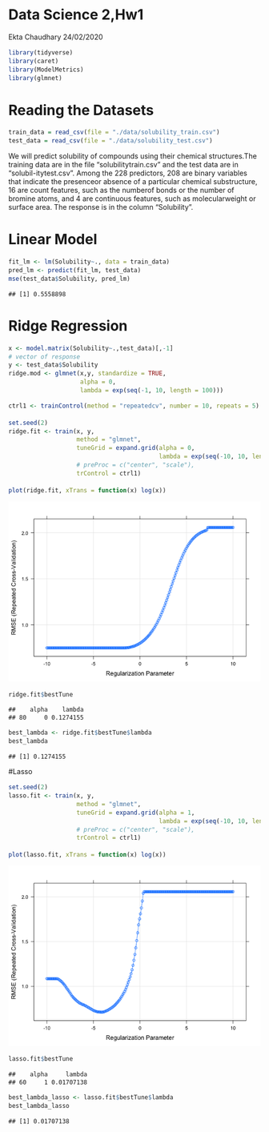 Data Science 2,Hw1
================
Ekta Chaudhary
24/02/2020

``` r
library(tidyverse)
library(caret)
library(ModelMetrics)
library(glmnet)
```

# Reading the Datasets

``` r
train_data = read_csv(file = "./data/solubility_train.csv")
test_data = read_csv(file = "./data/solubility_test.csv")
```

We will predict solubility of compounds using their chemical
structures.The training data are in the file “solubilitytrain.csv” and
the test data are in “solubil-itytest.csv”. Among the 228 predictors,
208 are binary variables that indicate the presenceor absence of a
particular chemical substructure, 16 are count features, such as the
numberof bonds or the number of bromine atoms, and 4 are continuous
features, such as molecularweight or surface area. The response is in
the column “Solubility”.

# Linear Model

``` r
fit_lm <- lm(Solubility~., data = train_data)
pred_lm <- predict(fit_lm, test_data)
mse(test_data$Solubility, pred_lm)
```

    ## [1] 0.5558898

# Ridge Regression

``` r
x <- model.matrix(Solubility~.,test_data)[,-1]
# vector of response
y <- test_data$Solubility
ridge.mod <- glmnet(x,y, standardize = TRUE,
                    alpha = 0, 
                    lambda = exp(seq(-1, 10, length = 100)))
```

``` r
ctrl1 <- trainControl(method = "repeatedcv", number = 10, repeats = 5)

set.seed(2)
ridge.fit <- train(x, y,
                   method = "glmnet",
                   tuneGrid = expand.grid(alpha = 0, 
                                          lambda = exp(seq(-10, 10, length = 200))),
                   # preProc = c("center", "scale"),
                   trControl = ctrl1)

plot(ridge.fit, xTrans = function(x) log(x))
```

![](P8106_Ec3342_Hw1_files/figure-gfm/unnamed-chunk-5-1.png)<!-- -->

``` r
ridge.fit$bestTune
```

    ##    alpha    lambda
    ## 80     0 0.1274155

``` r
best_lambda <- ridge.fit$bestTune$lambda
best_lambda
```

    ## [1] 0.1274155

\#Lasso

``` r
set.seed(2)
lasso.fit <- train(x, y,
                   method = "glmnet",
                   tuneGrid = expand.grid(alpha = 1, 
                                          lambda = exp(seq(-10, 10, length = 200))),
                   # preProc = c("center", "scale"),
                   trControl = ctrl1)

plot(lasso.fit, xTrans = function(x) log(x))
```

![](P8106_Ec3342_Hw1_files/figure-gfm/unnamed-chunk-7-1.png)<!-- -->

``` r
lasso.fit$bestTune
```

    ##    alpha     lambda
    ## 60     1 0.01707138

``` r
best_lambda_lasso <- lasso.fit$bestTune$lambda
best_lambda_lasso
```

    ## [1] 0.01707138

